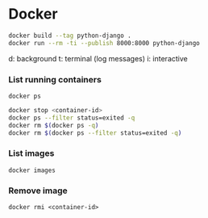 # Docker

```BASH
docker build --tag python-django .
docker run --rm -ti --publish 8000:8000 python-django
```

d: background
t: terminal (log messages)
i: interactive

### List running containers
`docker ps`

```BASH
docker stop <container-id>
docker ps --filter status=exited -q
docker rm $(docker ps -q)
docker rm $(docker ps --filter status=exited -q)
```

### List images
`docker images`

### Remove image
`docker rmi <container-id>`
